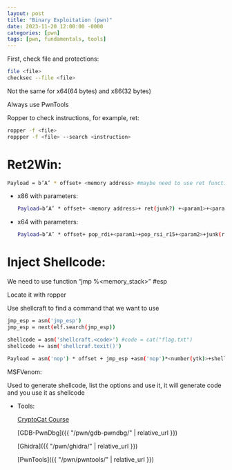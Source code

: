 ```yaml
---
layout: post
title: "Binary Exploitation (pwn)"
date: 2023-11-20 12:00:00 -0000
categories: [pwn]
tags: [pwn, fundamentals, tools]
---
```


First, check file and protections:

```bash
file <file>
checksec --file <file>
```

Not the same for x64(64 bytes) and x86(32 bytes)

Always use PwnTools

Ropper to check instructions, for example, ret:

```bash
ropper -f <file> 
roppper -f <file> --search <instruction>
```

# Ret2Win:

```bash
Payload = b’A’ * offset+ <memory address> #maybe need to use ret function
```

- x86 with parameters:
    
    ```bash
    Payload=b’A’ * offset+ <memory address>+ ret(junk?) +<param1>+<param2>
    ```
    
- x64 with parameters:
    
    ```bash
    Payload=b’A’ * offset+ pop_rdi+<param1>+pop_rsi_r15+<param2>+junk(ret?)+<memoryaddress>
    ```
    

# Inject Shellcode:

We need to use function “jmp %<memory_stack>” #esp

Locate it with ropper

Use shellcraft to find a command that we want to use

```bash
jmp_esp = asm('jmp_esp')
jmp_esp = next(elf.search(jmp_esp))

shellcode = asm('shellcraft.<code>') #code = cat("flag.txt")
shellcode += asm('shellcraf.texit()')

Payload = asm('nop') * offset + jmp_esp +asm('nop')*<number(ytk)>+shellcode
```

MSFVenom:

Used to generate shellcode, list the options and use it, it will generate code and you use it as shellcode

- Tools:
    
    [CryptoCat Course](https://www.youtube.com/playlist?list=PLHUKi1UlEgOIc07Rfk2Jgb5fZbxDPec94)
    
    [GDB-PwnDbg]({{ "/pwn/gdb-pwndbg/" | relative_url }})
    
    [Ghidra]({{ "/pwn/ghidra/" | relative_url }})
    
    [PwnTools]({{ "/pwn/pwntools/" | relative_url }})